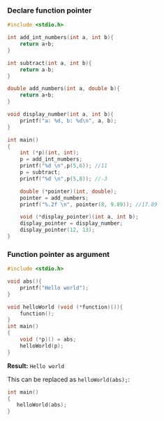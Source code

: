 ### Declare function pointer

```c
#include <stdio.h>

int add_int_numbers(int a, int b){
	return a+b;
}

int subtract(int a, int b){
	return a-b;
}

double add_numbers(int a, double b){
	return a+b;
}

void display_number(int a, int b){
	printf("a: %d, b: %d\n", a, b);
}

int main()
{  
    int (*p)(int, int);
    p = add_int_numbers;
    printf("%d \n",p(5,6)); //11
    p = subtract;
    printf("%d \n",p(5,8)); //-3

    double (*pointer)(int, double);
    pointer = add_numbers;
    printf("%.2f \n", pointer(8, 9.89)); //17.89

	void (*display_pointer)(int a, int b);
	display_pointer = display_number;
	display_pointer(12, 13);
}
```

### Function pointer as argument

```c
#include <stdio.h>

void abs(){
	printf("Hello world");
}

void helloWorld (void (*function)()){
	function();
}
int main()
{ 	
    void (*p)() = abs;
    helloWorld(p);
}
```

**Result:** ``Hello world``

This can be replaced as ``helloWorld(abs);``:

```c
int main()
{
   helloWorld(abs);
}
```

